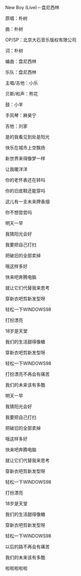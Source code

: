 New Boy (Live)－盘尼西林

原唱：朴树

曲：朴树

OP/SP：北京大石音乐版权有限公司

词：朴树

编曲：盘尼西林

乐队：盘尼西林

主唱/吉他：小乐

贝斯/和声：熊花

鼓：小羊

手风琴：麻昊宁

吉他：刘家

是的我看见到处是阳光

快乐在城市上空飘扬

新世界来得像梦一样

让我暖洋洋

你的老怀表还在转吗

你的旧皮鞋还能穿吗

这儿有一支未来牌香烟

你不想尝尝吗

明天一早

我猜阳光会好

我要把自己打扫

把破旧的全部卖掉

哦这样多好

快来吧奔腾电脑

就让它们代替我来思考

穿新衣吧剪新发型呀

轻松一下WINDOWS98

打扮漂亮

18岁是天堂

我们的生活甜得像糖

穿新衣吧剪新发型呀

轻松一下WINDOWS98

打扮漂亮不再会有痛苦

我们的未来该有多酷

明天一早

我猜阳光会好

我要把自己打扫

把破旧的全部卖掉

哦这样多好

快来吧奔腾电脑

就让它们代替我来思考

穿新衣吧剪新发型呀

轻松一下WINDOWS98

打扮漂亮

18岁是天堂

我们的生活甜得像糖

穿新衣吧剪新发型呀

轻松一下WINDOWS98

以后的路不再会有痛苦

我们的未来该有多酷

啦啦啦啦啦